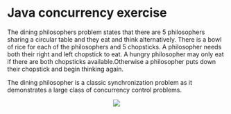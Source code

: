 # Java concurrency exercise

The dining philosophers problem states that there are 5 philosophers sharing a circular table and they eat and think alternatively. There is a bowl of rice for each of the philosophers and 5 chopsticks. A philosopher needs both their right and left chopstick to eat. A hungry philosopher may only eat if there are both chopsticks available.Otherwise a philosopher puts down their chopstick and begin thinking again.

The dining philosopher is a classic synchronization problem as it demonstrates a large class of concurrency control problems.</br>

<div align = "center">
  <img src="https://user-images.githubusercontent.com/49324419/105504578-38238a80-5cc8-11eb-8b06-61994ac0cdcd.png"/>
</div>


